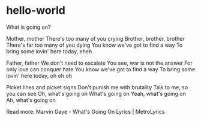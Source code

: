 # hello-world
What is going on?

Mother, mother
There's too many of you crying
Brother, brother, brother
There's far too many of you dying
You know we've got to find a way
To bring some lovin' here today, eheh

Father, father
We don't need to escalate
You see, war is not the answer
For only love can conquer hate
You know we've got to find a way
To bring some lovin' here today, oh oh oh

Picket lines and picket signs
Don't punish me with brutality
Talk to me, so you can see
Oh, what's going on
What's going on
Yeah, what's going on
Ah, what's going on



Read more: Marvin Gaye - What's Going On Lyrics | MetroLyrics 
